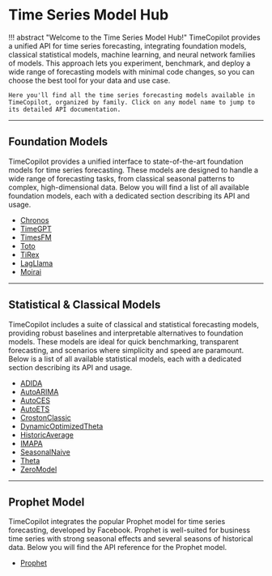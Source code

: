 # Time Series Model Hub


!!! abstract "Welcome to the Time Series Model Hub!"
    TimeCopilot provides a unified API for time series forecasting, integrating foundation models, classical statistical models, machine learning, and neural network families of models. This approach lets you experiment, benchmark, and deploy a wide range of forecasting models with minimal code changes, so you can choose the best tool for your data and use case.

    Here you'll find all the time series forecasting models available in TimeCopilot, organized by family. Click on any model name to jump to its detailed API documentation.

---

## Foundation Models

TimeCopilot provides a unified interface to state-of-the-art foundation models for time series forecasting. These models are designed to handle a wide range of forecasting tasks, from classical seasonal patterns to complex, high-dimensional data. Below you will find a list of all available foundation models, each with a dedicated section describing its API and usage.

- [Chronos](api/models/foundational/models.md#timecopilot.models.foundational.chronos)
- [TimeGPT](api/models/foundational/models.md#timecopilot.models.foundational.timegpt)
- [TimesFM](api/models/foundational/models.md#timecopilot.models.foundational.timesfm)
- [Toto](api/models/foundational/models.md#timecopilot.models.foundational.toto)
- [TiRex](api/models/foundational/models.md#timecopilot.models.foundational.tirex)
- [LagLlama](api/models/foundational/models.md#timecopilot.models.foundational.lagllama)
- [Moirai](api/models/foundational/models.md#timecopilot.models.foundational.moirai)

---

## Statistical & Classical Models

TimeCopilot includes a suite of classical and statistical forecasting models, providing robust baselines and interpretable alternatives to foundation models. These models are ideal for quick benchmarking, transparent forecasting, and scenarios where simplicity and speed are paramount. Below is a list of all available statistical models, each with a dedicated section describing its API and usage.

- [ADIDA](api/models/benchmarks/stats.md#timecopilot.models.benchmarks.stats.ADIDA)
- [AutoARIMA](api/models/benchmarks/stats.md#timecopilot.models.benchmarks.stats.AutoARIMA)
- [AutoCES](api/models/benchmarks/stats.md#timecopilot.models.benchmarks.stats.AutoCES)
- [AutoETS](api/models/benchmarks/stats.md#timecopilot.models.benchmarks.stats.AutoETS)
- [CrostonClassic](api/models/benchmarks/stats.md#timecopilot.models.benchmarks.stats.CrostonClassic)
- [DynamicOptimizedTheta](api/models/benchmarks/stats.md#timecopilot.models.benchmarks.stats.DynamicOptimizedTheta)
- [HistoricAverage](api/models/benchmarks/stats.md#timecopilot.models.benchmarks.stats.HistoricAverage)
- [IMAPA](api/models/benchmarks/stats.md#timecopilot.models.benchmarks.stats.IMAPA)
- [SeasonalNaive](api/models/benchmarks/stats.md#timecopilot.models.benchmarks.stats.SeasonalNaive)
- [Theta](api/models/benchmarks/stats.md#timecopilot.models.benchmarks.stats.Theta)
- [ZeroModel](api/models/benchmarks/stats.md#timecopilot.models.benchmarks.stats.ZeroModel)

---

## Prophet Model

TimeCopilot integrates the popular Prophet model for time series forecasting, developed by Facebook. Prophet is well-suited for business time series with strong seasonal effects and several seasons of historical data. Below you will find the API reference for the Prophet model.


- [Prophet](api/models/benchmarks/prophet.md/#timecopilot.models.benchmarks.prophet.Prophet)